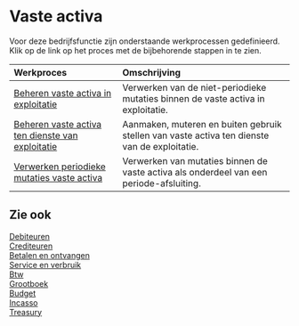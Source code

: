 # Vaste activa

Voor deze bedrijfsfunctie zijn onderstaande werkprocessen gedefinieerd. Klik op de link op het proces met de bijbehorende stappen in te zien.

Werkproces | Omschrijving
:--- | :---
[Beheren vaste activa in exploitatie](beheren-vaste-activa-in-exploitatie/) | Verwerken van de niet-periodieke mutaties binnen de vaste activa in exploitatie.
[Beheren vaste activa ten dienste van exploitatie](beheren-vaste-activa-ten-dienste-van-exploitatie/) | Aanmaken, muteren en buiten gebruik stellen van vaste activa ten dienste van de exploitatie.
[Verwerken periodieke mutaties vaste activa](verwerken-periodieke-mutaties-vaste-activa/) | Verwerken van mutaties binnen de vaste activa als onderdeel van een periode-afsluiting.

## Zie ook

[Debiteuren](../debiteuren/)  
[Crediteuren](../crediteuren/)  
[Betalen en ontvangen](../betalen-en-ontvangen/)  
[Service en verbruik](../service-en-verbruik/)  
[Btw](../btw/)  
[Grootboek](../grootboek/)  
[Budget](../budget/)  
[Incasso](../incasso/)  
[Treasury](../treasury/)
